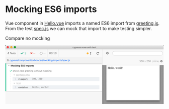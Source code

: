 # Mocking ES6 imports

Vue component in [Hello.vue](Hello.vue) imports a named ES6 import from [greeting.js](greeting.js). From the test [spec.js](spec.js) we can mock that import to make testing simpler.

Compare no mocking

![Test without mocking](images/no-mocking.png)

